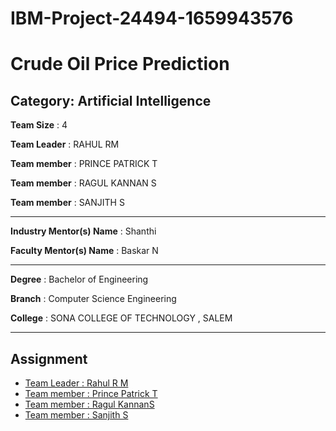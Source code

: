 # IBM-Project-24494-1659943576
# Crude Oil Price Prediction
## Category: Artificial Intelligence

**Team Size** : 4

**Team Leader**  : RAHUL RM

**Team member** : PRINCE PATRICK T

**Team member** : RAGUL KANNAN S

**Team member** : SANJITH S 

___
**Industry Mentor(s) Name** : Shanthi

**Faculty Mentor(s) Name** : Baskar N
___
**Degree** : Bachelor of Engineering

**Branch** : Computer Science Engineering

**College** : SONA COLLEGE OF TECHNOLOGY , SALEM
___
## Assignment
 - [Team Leader : Rahul R M](https://github.com/IBM-EPBL/IBM-Project-24494-1659943576/tree/main/Assignments/RahulRM)
 - [Team member : Prince Patrick T](https://github.com/IBM-EPBL/IBM-Project-24494-1659943576/tree/main/Assignments/Prince%20Patrick%20T)
 - [Team member : Ragul KannanS](https://github.com/IBM-EPBL/IBM-Project-24494-1659943576/tree/main/Assignments/Ragulkannan)
 - [Team member : Sanjith S](https://github.com/IBM-EPBL/IBM-Project-24494-1659943576/tree/main/Assignments/sanjith)
